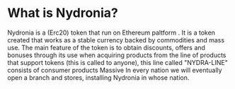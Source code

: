 # What is Nydronia?
Nydronia is a (Erc20) token that run on Ethereum paltform . It is a token created that works as a stable currency backed by commodities and mass use. The main feature of the token is to obtain discounts, offers and bonuses through its use when acquiring products from the line of products that support tokens (this is called to anyone), this line called "NYDRA-LINE" consists of consumer products Massive In every nation we will eventually open a branch and stores, installing Nydronia in whose nation.



